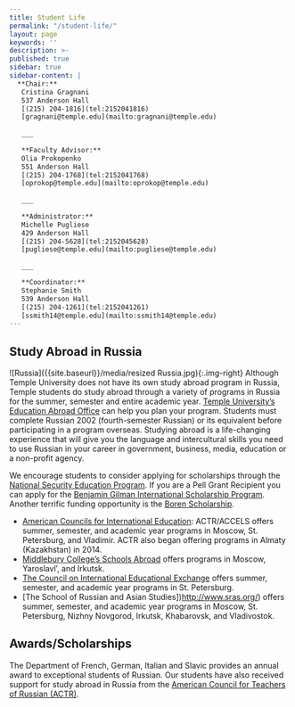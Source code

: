 ```yaml
---
title: Student Life
permalink: "/student-life/"
layout: page
keywords: ''
description: >- 
published: true
sidebar: true
sidebar-content: |
  **Chair:**  
   Cristina Gragnani  
   537 Anderson Hall  
   [(215) 204-1816](tel:2152041816)  
   [gragnani@temple.edu](mailto:gragnani@temple.edu)  
   
   ___
   
   **Faculty Advisor:**  
   Olia Prokopenko  
   551 Anderson Hall   
   [(215) 204-1768](tel:2152041768)  
   [oprokop@temple.edu](mailto:oprokop@temple.edu)  
   
   ___
   
   **Administrator:**  
   Michelle Pugliese  
   429 Anderson Hall   
   [(215) 204-5628](tel:2152045628)  
   [pugliese@temple.edu](mailto:pugliese@temple.edu)  
   
   ___

   **Coordinator:**  
   Stephanie Smith  
   539 Anderson Hall    
   [(215) 204-1261](tel:2152041261)   
   [ssmith14@temple.edu](mailto:ssmith14@temple.edu)  
---
```


## Study Abroad in Russia
![Russia]({{site.baseurl}}/media/resized Russia.jpg){:.img-right}
Although Temple University does not have its own study abroad program in Russia, Temple students do study abroad through a variety of programs in Russia for the summer, semester and entire academic year. [Temple University’s Education Abroad Office](http://studyabroad.temple.edu/) can help you plan your program. Students must complete Russian 2002 (fourth-semester Russian) or its equivalent before participating in a program overseas. Studying abroad is a life-changing experience that will give you the language and intercultural skills you need to use Russian in your career in government, business, media, education or a non-profit agency.

We encourage students to consider applying for scholarships through the [National Security Education Program](http://iiepassport.org/). If you are a Pell Grant Recipient you can apply for the [Benjamin Gilman International Scholarship Program](http://www.iie.org/programs/gilman-scholarship-program). Another terrific funding opportunity is the [Boren Scholarship](https://borenawards.org/).

- [American Councils for International Education](http://www.acrussiaabroad.org/): ACTR/ACCELS offers summer, semester, and academic year programs in Moscow, St. Petersburg, and Vladimir. ACTR also began offering programs in Almaty (Kazakhstan) in 2014.
- [Middlebury College’s Schools Abroad](http://www.middlebury.edu/sa/russia) offers programs in Moscow, Yaroslavl’, and Irkutsk.
- [The Council on International Educational Exchange](http://www.ciee.org/) offers summer, semester, and academic year programs in St. Petersburg.
- [The School of Russian and Asian Studies])http://www.sras.org/) offers summer, semester, and academic year programs in Moscow, St. Petersburg, Nizhny Novgorod, Irkutsk, Khabarovsk, and Vladivostok.

## Awards/Scholarships
The Department of French, German, Italian and Slavic provides an annual award to exceptional students of Russian. Our students have also received support for study abroad in Russia from the [American Council for Teachers of Russian (ACTR)](http://www.actr.org/).
